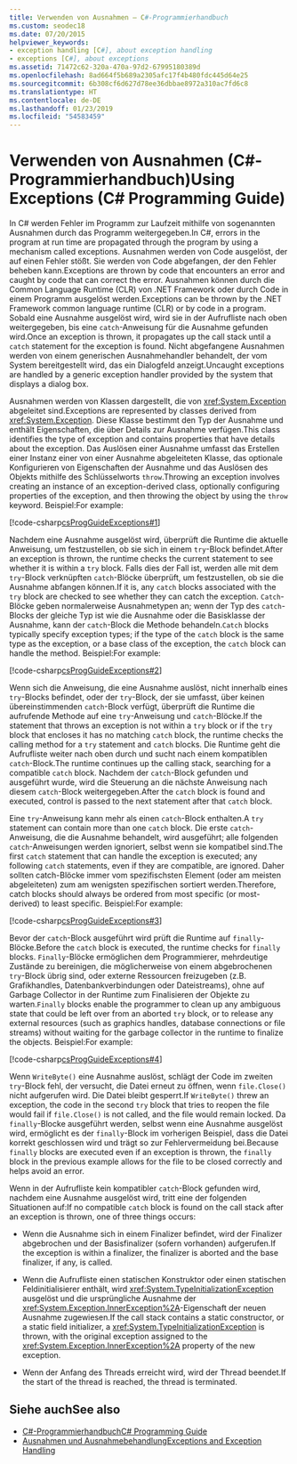 ```yaml
---
title: Verwenden von Ausnahmen – C#-Programmierhandbuch
ms.custom: seodec18
ms.date: 07/20/2015
helpviewer_keywords:
- exception handling [C#], about exception handling
- exceptions [C#], about exceptions
ms.assetid: 71472c62-320a-470a-97d2-67995180389d
ms.openlocfilehash: 8ad664f5b689a2305afc17f4b480fdc445d64e25
ms.sourcegitcommit: 6b308cf6d627d78ee36dbbae8972a310ac7fd6c8
ms.translationtype: HT
ms.contentlocale: de-DE
ms.lasthandoff: 01/23/2019
ms.locfileid: "54583459"
---
```

# <a name="using-exceptions-c-programming-guide"></a><span data-ttu-id="94ac2-102">Verwenden von Ausnahmen (C#-Programmierhandbuch)</span><span class="sxs-lookup"><span data-stu-id="94ac2-102">Using Exceptions (C# Programming Guide)</span></span>
<span data-ttu-id="94ac2-103">In C# werden Fehler im Programm zur Laufzeit mithilfe von sogenannten Ausnahmen durch das Programm weitergegeben.</span><span class="sxs-lookup"><span data-stu-id="94ac2-103">In C#, errors in the program at run time are propagated through the program by using a mechanism called exceptions.</span></span> <span data-ttu-id="94ac2-104">Ausnahmen werden von Code ausgelöst, der auf einen Fehler stößt. Sie werden von Code abgefangen, der den Fehler beheben kann.</span><span class="sxs-lookup"><span data-stu-id="94ac2-104">Exceptions are thrown by code that encounters an error and caught by code that can correct the error.</span></span> <span data-ttu-id="94ac2-105">Ausnahmen können durch die Common Language Runtime (CLR) von .NET Framework oder durch Code in einem Programm ausgelöst werden.</span><span class="sxs-lookup"><span data-stu-id="94ac2-105">Exceptions can be thrown by the .NET Framework common language runtime (CLR) or by code in a program.</span></span> <span data-ttu-id="94ac2-106">Sobald eine Ausnahme ausgelöst wird, wird sie in der Aufrufliste nach oben weitergegeben, bis eine `catch`-Anweisung für die Ausnahme gefunden wird.</span><span class="sxs-lookup"><span data-stu-id="94ac2-106">Once an exception is thrown, it propagates up the call stack until a `catch` statement for the exception is found.</span></span> <span data-ttu-id="94ac2-107">Nicht abgefangene Ausnahmen werden von einem generischen Ausnahmehandler behandelt, der vom System bereitgestellt wird, das ein Dialogfeld anzeigt.</span><span class="sxs-lookup"><span data-stu-id="94ac2-107">Uncaught exceptions are handled by a generic exception handler provided by the system that displays a dialog box.</span></span>  
  
 <span data-ttu-id="94ac2-108">Ausnahmen werden von Klassen dargestellt, die von <xref:System.Exception> abgeleitet sind.</span><span class="sxs-lookup"><span data-stu-id="94ac2-108">Exceptions are represented by classes derived from <xref:System.Exception>.</span></span> <span data-ttu-id="94ac2-109">Diese Klasse bestimmt den Typ der Ausnahme und enthält Eigenschaften, die über Details zur Ausnahme verfügen.</span><span class="sxs-lookup"><span data-stu-id="94ac2-109">This class identifies the type of exception and contains properties that have details about the exception.</span></span> <span data-ttu-id="94ac2-110">Das Auslösen einer Ausnahme umfasst das Erstellen einer Instanz einer von einer Ausnahme abgeleiteten Klasse, das optionale Konfigurieren von Eigenschaften der Ausnahme und das Auslösen des Objekts mithilfe des Schlüsselworts `throw`.</span><span class="sxs-lookup"><span data-stu-id="94ac2-110">Throwing an exception involves creating an instance of an exception-derived class, optionally configuring properties of the exception, and then throwing the object by using the `throw` keyword.</span></span> <span data-ttu-id="94ac2-111">Beispiel:</span><span class="sxs-lookup"><span data-stu-id="94ac2-111">For example:</span></span>  
  
 [!code-csharp[csProgGuideExceptions#1](../../../csharp/programming-guide/exceptions/codesnippet/CSharp/using-exceptions_1.cs)]  
  
 <span data-ttu-id="94ac2-112">Nachdem eine Ausnahme ausgelöst wird, überprüft die Runtime die aktuelle Anweisung, um festzustellen, ob sie sich in einem `try`-Block befindet.</span><span class="sxs-lookup"><span data-stu-id="94ac2-112">After an exception is thrown, the runtime checks the current statement to see whether it is within a `try` block.</span></span> <span data-ttu-id="94ac2-113">Falls dies der Fall ist, werden alle mit dem `try`-Block verknüpften `catch`-Blöcke überprüft, um festzustellen, ob sie die Ausnahme abfangen können.</span><span class="sxs-lookup"><span data-stu-id="94ac2-113">If it is, any `catch` blocks associated with the `try` block are checked to see whether they can catch the exception.</span></span> <span data-ttu-id="94ac2-114">`Catch`-Blöcke geben normalerweise Ausnahmetypen an; wenn der Typ des `catch`-Blocks der gleiche Typ ist wie die Ausnahme oder die Basisklasse der Ausnahme, kann der `catch`-Block die Methode behandeln.</span><span class="sxs-lookup"><span data-stu-id="94ac2-114">`Catch` blocks typically specify exception types; if the type of the `catch` block is the same type as the exception, or a base class of the exception, the `catch` block can handle the method.</span></span> <span data-ttu-id="94ac2-115">Beispiel:</span><span class="sxs-lookup"><span data-stu-id="94ac2-115">For example:</span></span>  
  
 [!code-csharp[csProgGuideExceptions#2](../../../csharp/programming-guide/exceptions/codesnippet/CSharp/using-exceptions_2.cs)]  
  
 <span data-ttu-id="94ac2-116">Wenn sich die Anweisung, die eine Ausnahme auslöst, nicht innerhalb eines `try`-Blocks befindet, oder der `try`-Block, der sie umfasst, über keinen übereinstimmenden `catch`-Block verfügt, überprüft die Runtime die aufrufende Methode auf eine `try`-Anweisung und `catch`-Blöcke.</span><span class="sxs-lookup"><span data-stu-id="94ac2-116">If the statement that throws an exception is not within a `try` block or if the `try` block that encloses it has no matching `catch` block, the runtime checks the calling method for a `try` statement and `catch` blocks.</span></span> <span data-ttu-id="94ac2-117">Die Runtime geht die Aufrufliste weiter nach oben durch und sucht nach einem kompatiblen `catch`-Block.</span><span class="sxs-lookup"><span data-stu-id="94ac2-117">The runtime continues up the calling stack, searching for a compatible `catch` block.</span></span> <span data-ttu-id="94ac2-118">Nachdem der `catch`-Block gefunden und ausgeführt wurde, wird die Steuerung an die nächste Anweisung nach diesem `catch`-Block weitergegeben.</span><span class="sxs-lookup"><span data-stu-id="94ac2-118">After the `catch` block is found and executed, control is passed to the next statement after that `catch` block.</span></span>  
  
 <span data-ttu-id="94ac2-119">Eine `try`-Anweisung kann mehr als einen `catch`-Block enthalten.</span><span class="sxs-lookup"><span data-stu-id="94ac2-119">A `try` statement can contain more than one `catch` block.</span></span> <span data-ttu-id="94ac2-120">Die erste `catch`-Anweisung, die die Ausnahme behandelt, wird ausgeführt; alle folgenden `catch`-Anweisungen werden ignoriert, selbst wenn sie kompatibel sind.</span><span class="sxs-lookup"><span data-stu-id="94ac2-120">The first `catch` statement that can handle the exception is executed; any following `catch` statements, even if they are compatible, are ignored.</span></span> <span data-ttu-id="94ac2-121">Daher sollten catch-Blöcke immer vom spezifischsten Element (oder am meisten abgeleiteten) zum am wenigsten spezifischen sortiert werden.</span><span class="sxs-lookup"><span data-stu-id="94ac2-121">Therefore, catch blocks should always be ordered from most specific (or most-derived) to least specific.</span></span> <span data-ttu-id="94ac2-122">Beispiel:</span><span class="sxs-lookup"><span data-stu-id="94ac2-122">For example:</span></span>  
  
 [!code-csharp[csProgGuideExceptions#3](../../../csharp/programming-guide/exceptions/codesnippet/CSharp/using-exceptions_3.cs)]  
  
 <span data-ttu-id="94ac2-123">Bevor der `catch`-Block ausgeführt wird prüft die Runtime auf `finally`-Blöcke.</span><span class="sxs-lookup"><span data-stu-id="94ac2-123">Before the `catch` block is executed, the runtime checks for `finally` blocks.</span></span> <span data-ttu-id="94ac2-124">`Finally`-Blöcke ermöglichen dem Programmierer, mehrdeutige Zustände zu bereinigen, die möglicherweise von einem abgebrochenen `try`-Block übrig sind, oder externe Ressourcen freizugeben (z.B. Grafikhandles, Datenbankverbindungen oder Dateistreams), ohne auf Garbage Collector in der Runtime zum Finalisieren der Objekte zu warten.</span><span class="sxs-lookup"><span data-stu-id="94ac2-124">`Finally` blocks enable the programmer to clean up any ambiguous state that could be left over from an aborted `try` block, or to release any external resources (such as graphics handles, database connections or file streams) without waiting for the garbage collector in the runtime to finalize the objects.</span></span> <span data-ttu-id="94ac2-125">Beispiel:</span><span class="sxs-lookup"><span data-stu-id="94ac2-125">For example:</span></span>  
  
 [!code-csharp[csProgGuideExceptions#4](../../../csharp/programming-guide/exceptions/codesnippet/CSharp/using-exceptions_4.cs)]  
  
 <span data-ttu-id="94ac2-126">Wenn `WriteByte()` eine Ausnahme auslöst, schlägt der Code im zweiten `try`-Block fehl, der versucht, die Datei erneut zu öffnen, wenn `file.Close()` nicht aufgerufen wird. Die Datei bleibt gesperrt.</span><span class="sxs-lookup"><span data-stu-id="94ac2-126">If `WriteByte()` threw an exception, the code in the second `try` block that tries to reopen the file would fail if `file.Close()` is not called, and the file would remain locked.</span></span> <span data-ttu-id="94ac2-127">Da `finally`-Blocke ausgeführt werden, selbst wenn eine Ausnahme ausgelöst wird, ermöglicht es der `finally`-Block im vorherigen Beispiel, dass die Datei korrekt geschlossen wird und trägt so zur Fehlervermeidung bei.</span><span class="sxs-lookup"><span data-stu-id="94ac2-127">Because `finally` blocks are executed even if an exception is thrown, the `finally` block in the previous example allows for the file to be closed correctly and helps avoid an error.</span></span>  
  
 <span data-ttu-id="94ac2-128">Wenn in der Aufrufliste kein kompatibler `catch`-Block gefunden wird, nachdem eine Ausnahme ausgelöst wird, tritt eine der folgenden Situationen auf:</span><span class="sxs-lookup"><span data-stu-id="94ac2-128">If no compatible `catch` block is found on the call stack after an exception is thrown, one of three things occurs:</span></span>  
  
-   <span data-ttu-id="94ac2-129">Wenn die Ausnahme sich in einem Finalizer befindet, wird der Finalizer abgebrochen und der Basisfinalizer (sofern vorhanden) aufgerufen.</span><span class="sxs-lookup"><span data-stu-id="94ac2-129">If the exception is within a finalizer, the finalizer is aborted and the base finalizer, if any, is called.</span></span>  
  
-   <span data-ttu-id="94ac2-130">Wenn die Aufrufliste einen statischen Konstruktor oder einen statischen Feldinitialisierer enthält, wird <xref:System.TypeInitializationException> ausgelöst und die ursprüngliche Ausnahme der <xref:System.Exception.InnerException%2A>-Eigenschaft der neuen Ausnahme zugewiesen.</span><span class="sxs-lookup"><span data-stu-id="94ac2-130">If the call stack contains a static constructor, or a static field initializer, a <xref:System.TypeInitializationException> is thrown, with the original exception assigned to the <xref:System.Exception.InnerException%2A> property of the new exception.</span></span>  
  
-   <span data-ttu-id="94ac2-131">Wenn der Anfang des Threads erreicht wird, wird der Thread beendet.</span><span class="sxs-lookup"><span data-stu-id="94ac2-131">If the start of the thread is reached, the thread is terminated.</span></span>  
  
## <a name="see-also"></a><span data-ttu-id="94ac2-132">Siehe auch</span><span class="sxs-lookup"><span data-stu-id="94ac2-132">See also</span></span>

- [<span data-ttu-id="94ac2-133">C#-Programmierhandbuch</span><span class="sxs-lookup"><span data-stu-id="94ac2-133">C# Programming Guide</span></span>](../../../csharp/programming-guide/index.md)
- [<span data-ttu-id="94ac2-134">Ausnahmen und Ausnahmebehandlung</span><span class="sxs-lookup"><span data-stu-id="94ac2-134">Exceptions and Exception Handling</span></span>](../../../csharp/programming-guide/exceptions/index.md)
